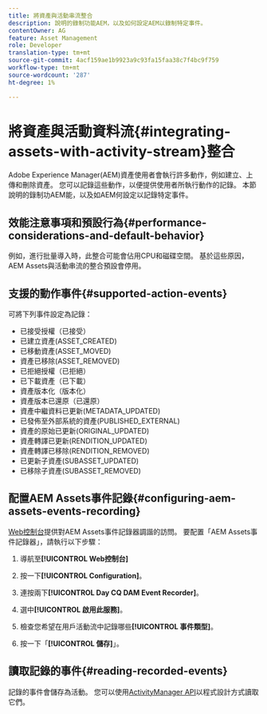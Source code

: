 ```yaml
---
title: 將資產與活動串流整合
description: 說明的錄制功能AEM，以及如何設定AEM以錄制特定事件。
contentOwner: AG
feature: Asset Management
role: Developer
translation-type: tm+mt
source-git-commit: 4acf159ae1b9923a9c93fa15faa38c7f4bc9f759
workflow-type: tm+mt
source-wordcount: '287'
ht-degree: 1%

---
```



# 將資產與活動資料流{#integrating-assets-with-activity-stream}整合

Adobe Experience Manager(AEM)資產使用者會執行許多動作，例如建立、上傳和刪除資產。 您可以記錄這些動作，以便提供使用者所執行動作的記錄。 本節說明的錄制功AEM能，以及如AEM何設定以記錄特定事件。

## 效能注意事項和預設行為{#performance-considerations-and-default-behavior}

例如，進行批量導入時，此整合可能會佔用CPU和磁碟空間。 基於這些原因，AEM Assets與活動串流的整合預設會停用。

## 支援的動作事件{#supported-action-events}

可將下列事件設定為記錄：

* 已接受授權（已接受）
* 已建立資產(ASSET_CREATED)
* 已移動資產(ASSET_MOVED)
* 資產已移除(ASSET_REMOVED)
* 已拒絕授權（已拒絕）
* 已下載資產（已下載）
* 資產版本化（版本化）
* 資產版本已還原（已還原）
* 資產中繼資料已更新(METADATA_UPDATED)
* 已發佈至外部系統的資產(PUBLISHED_EXTERNAL)
* 資產的原始已更新(ORIGINAL_UPDATED)
* 資產轉譯已更新(RENDITION_UPDATED)
* 資產轉譯已移除(RENDITION_REMOVED)
* 已更新子資產(SUBASSET_UPDATED)
* 已移除子資產(SUBASSET_REMOVED)

## 配置AEM Assets事件記錄{#configuring-aem-assets-events-recording}

[Web控制台](/help/sites-deploying/configuring-osgi.md)提供對AEM Assets事件記錄器調諧的訪問。 要配置「AEM Assets事件記錄器」，請執行以下步驟：

1. 導航至&#x200B;**[!UICONTROL Web控制台]**

1. 按一下&#x200B;**[!UICONTROL Configuration]**。

1. 連按兩下&#x200B;**[!UICONTROL Day CQ DAM Event Recorder]**。

1. 選中&#x200B;**[!UICONTROL 啟用此服務]**。

1. 檢查您希望在用戶活動流中記錄哪些&#x200B;**[!UICONTROL 事件類型]**。

1. 按一下「**[!UICONTROL 儲存]**」。

## 讀取記錄的事件{#reading-recorded-events}

記錄的事件會儲存為活動。 您可以使用[ActivityManager API](https://helpx.adobe.com/experience-manager/6-4/sites/developing/using/reference-materials/javadoc/com/adobe/granite/activitystreams/ActivityManager.html)以程式設計方式讀取它們。
